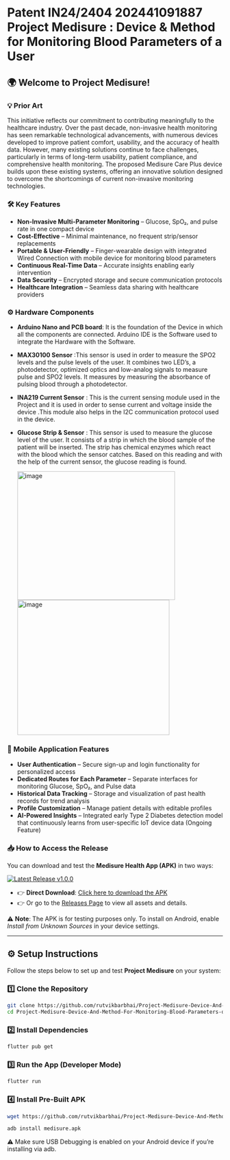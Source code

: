 # Patent IN24/2404 202441091887 Project Medisure : Device & Method for Monitoring Blood Parameters of a User
## 🌍 Welcome to Project Medisure! 
### 💡 Prior Art
This initiative reflects our commitment to contributing meaningfully to the healthcare industry.
Over the past decade, non-invasive health monitoring has seen remarkable technological advancements, with numerous devices developed to improve patient comfort, usability, and the accuracy of health data. However, many existing solutions continue to face challenges, particularly in terms of long-term usability, patient compliance, and comprehensive health monitoring.
The proposed Medisure Care Plus device builds upon these existing systems, offering an innovative solution designed to overcome the shortcomings of current non-invasive monitoring technologies.

### 🛠️ Key Features  
- **Non-Invasive Multi-Parameter Monitoring** – Glucose, SpO₂, and pulse rate in one compact device  
- **Cost-Effective** – Minimal maintenance, no frequent strip/sensor replacements  
- **Portable & User-Friendly** – Finger-wearable design with integrated Wired Connection with mobile device for monitoring blood parameters 
- **Continuous Real-Time Data** – Accurate insights enabling early intervention  
- **Data Security** – Encrypted storage and secure communication protocols  
- **Healthcare Integration** – Seamless data sharing with healthcare providers  

### ⚙️ Hardware Components  
- **Arduino Nano and PCB board**: It is the foundation of the Device in which all the components are connected. Arduino IDE is the Software used to integrate the Hardware with the Software.
- **MAX30100 Sensor** :This sensor is used in order to measure the SPO2 levels and the pulse levels of the user. It combines two LED’s, a photodetector, optimized optics and low-analog signals to measure pulse and SPO2 levels. It measures by measuring the absorbance of pulsing blood through a photodetector. 
- **INA219 Current Sensor** : This is the current sensing module used in the Project and it is used in order to sense current and voltage inside the device .This module also helps in the I2C communication protocol used in the device.   
- **Glucose Strip & Sensor** : This sensor is used to measure the glucose level of the user. It consists of a strip in which the blood sample of the patient will be inserted. The strip has chemical enzymes which react with the blood which the sensor catches. Based on this reading and with the help of the current sensor, the glucose reading is found.

  
  <img width="368" height="300" alt="image" src="https://github.com/user-attachments/assets/bc606175-640b-4f84-8e35-24c12a996498" />
  
  <img width="355" height="315" alt="image" src="https://github.com/user-attachments/assets/0b3dbc86-0289-4a6a-9ccc-c016c725afcc" />

  
### 📱 Mobile Application Features  
- **User Authentication** – Secure sign-up and login functionality for personalized access  
- **Dedicated Routes for Each Parameter** – Separate interfaces for monitoring Glucose, SpO₂, and Pulse data  
- **Historical Data Tracking** – Storage and visualization of past health records for trend analysis  
- **Profile Customization** – Manage patient details with editable profiles  
- **AI-Powered Insights** – Integrated early Type 2 Diabetes detection model that continuously learns from user-specific IoT device data (Ongoing Feature)

### 📥 How to Access the Release  

You can download and test the **Medisure Health App (APK)** in two ways:  

[![Latest Release v1.0.0](https://img.shields.io/badge/release-v1.0.0-blue?style=for-the-badge)](https://github.com/rutvikbarbhai/Project-Medisure-Device-And-Method-For-Monitoring-Blood-Parameters-of-a-User./releases/download/v1.0.0/Medisure.apk)



- 👉 **Direct Download**: [Click here to download the APK](https://github.com/rutvikbarbhai/Project-Medisure-Device-And-Method-For-Monitoring-Blood-Parameters-of-a-User./releases/download/v1.0.0/Medisure.apk)
- 👉 Or go to the [Releases Page](https://github.com/rutvikbarbhai/Project-Medisure-Device-And-Method-For-Monitoring-Blood-Parameters-of-a-User./releases/tag/v1.0.0) to view all assets and details.  

⚠️ **Note**: The APK is for testing purposes only. To install on Android, enable *Install from Unknown Sources* in your device settings.  

---

## ⚙️ Setup Instructions  

Follow the steps below to set up and test **Project Medisure** on your system:  

### 1️⃣ Clone the Repository  
```bash
git clone https://github.com/rutvikbarbhai/Project-Medisure-Device-And-Method-For-Monitoring-Blood-Parameters-of-a-User.git
cd Project-Medisure-Device-And-Method-For-Monitoring-Blood-Parameters-of-a-User
```
### 2️⃣ Install Dependencies
```bash
flutter pub get
```
### 3️⃣ Run the App (Developer Mode)
```bash
flutter run
```
### 4️⃣ Install Pre-Built APK
```bash
wget https://github.com/rutvikbarbhai/Project-Medisure-Device-And-Method-For-Monitoring-Blood-Parameters-of-a-User/releases/latest/download/medisure.apk

adb install medisure.apk

```
⚠️ Make sure USB Debugging is enabled on your Android device if you’re installing via adb.



  







